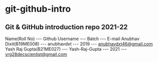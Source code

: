 # git-github-intro

## Git &amp; GitHub introduction repo 2021-22

Name(Roll No) --- Github Username --- Batch --- E-mail
Anubhav Dixit(B19ME008) --- anubhavdxt --- 2019 --- anubhavdxt46@gmail.com
Yash Raj Gupta(B21ME027) --- Yash-Raj-Gupta --- 2021 --- yrg28decscientist@gmail.com